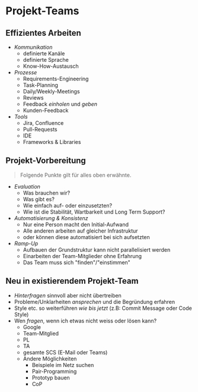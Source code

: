 Projekt-Teams
=============


Effizientes Arbeiten
--------------------

* *Kommunikation*
  * definierte Kanäle
  * definierte Sprache
  * Know-How-Austausch
* *Prozesse*
  * Requirements-Engineering
  * Task-Planning
  * Daily/Weekly-Meetings
  * Reviews
  * Feedback *einholen* und *geben*
  * Kunden-Feedback
* *Tools*
  * Jira, Confluence
  * Pull-Requests
  * IDE
  * Frameworks & Libraries


Projekt-Vorbereitung
--------------------

> Folgende Punkte gilt für alles oben erwähnte.

* *Evaluation*
  * Was brauchen wir?
  * Was gibt es?
  * Wie einfach auf- oder einzusetzten?
  * Wie ist die Stabilität, Wartbarkeit und Long Term Support?
* *Automatisierung & Konsistenz*
  * Nur eine Person macht den Initial-Aufwand
  * Alle anderen arbeiten auf gleicher Infrastruktur
  * oder können diese automatisiert bei sich aufsetzten
* *Ramp-Up*
  * Aufbauen der Grundstruktur kann nicht parallelisiert werden
  * Einarbeiten der Team-Mitglieder ohne Erfahrung
  * Das Team muss sich "finden"/"einstimmen"


Neu in existierendem Projekt-Team
---------------------------------

* *Hinterfragen* sinnvoll aber nicht übertreiben
* Probleme/Unklarheiten *ansprechen* und die Begründung erfahren
* Style etc. so weiterführen *wie bis jetzt* (z.B: Commit Message oder Code Style)
* Wen *fragen*, wenn ich etwas nicht weiss oder lösen kann?
  * Google
  * Team-Mitglied
  * PL
  * TA
  * gesamte SCS (E-Mail oder Teams)
  * Andere Möglichkeiten
    * Beispiele im Netz suchen
    * Pair-Programming
    * Prototyp bauen
    * CoP
